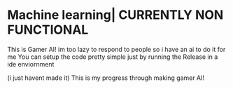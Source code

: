 # Machine learning| CURRENTLY NON FUNCTIONAL
This is Gamer AI! im too lazy to respond to people so i have an ai to do it for me
You can setup the code pretty simple just by running the  Release in a ide enviornment

(i just havent made it)
This is my progress through making gamer AI!
